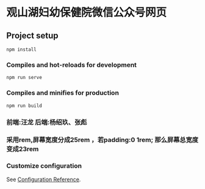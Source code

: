 <!--
 * @Descripttion: 
 * @version: 
 * @Author: wanglong
 * @Date: 2021-07-13 10:15:14
 * @LastEditors: wanglong
 * @LastEditTime: 2022-02-10 16:54:27
 * @* : 博虹出品，抄袭必究😄
-->
# 观山湖妇幼保健院微信公众号网页

## Project setup
```
npm install
```

### Compiles and hot-reloads for development
```
npm run serve
```

### Compiles and minifies for production
```
npm run build
```

### 前端:汪龙         后端:杨绍玖、张彪



###  采用rem,屏幕宽度分成25rem   ，若padding:0 1rem;  那么屏幕总宽度变成23rem


### Customize configuration
See [Configuration Reference](https://cli.vuejs.org/config/).

